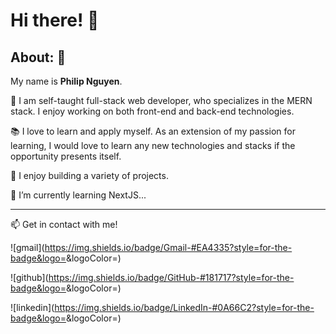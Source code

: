 # Hi there! 👋


## About: :firecracker:


My name is **Philip Nguyen**. 



:tada: I am self-taught full-stack web developer, who specializes in the MERN stack. I enjoy working on both front-end and back-end technologies.


:books: I love to learn and apply myself. As an extension of my passion for learning, I would love to learn any new technologies and stacks if the opportunity presents itself. 


:hammer: I enjoy building a variety of projects. 



🌱 I’m currently learning NextJS...



___




📫 Get in contact with me! 


![gmail](https://img.shields.io/badge/Gmail-#EA4335?style=for-the-badge&logo=<Icon Name>&logoColor=<Logo Color>)

![github](https://img.shields.io/badge/GitHub-#181717?style=for-the-badge&logo=<Icon Name>&logoColor=<Logo Color>)

![linkedin](https://img.shields.io/badge/LinkedIn-#0A66C2?style=for-the-badge&logo=<Icon Name>&logoColor=<Logo Color>)




<!---
pn-code/pn-code is a ✨ special ✨ repository because its `README.md` (this file) appears on your GitHub profile.
You can click the Preview link to take a look at your changes.
--->
